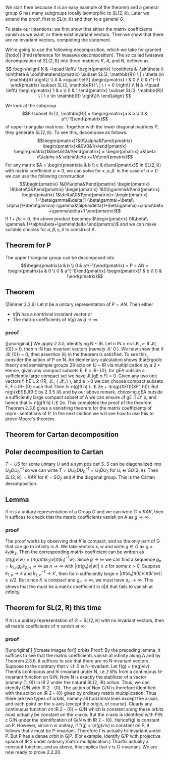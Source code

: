  We start here because it is an easy example of the theorem and a general group $G$ has many subgroups locally isomorphic to $SL(2, \mathbb{R})$. Later we extend the proof, first to $SL(n, \mathbb{R})$ and then to a general $G$.

To state our intentions: we first show that either the matrix coefficients vanish as we want, or there exist invariant vectors.
Then we show that there are no invariant vectors, completing the statement.

We're going to use the following decomposition, which we take for granted [[todo]] (find reference for Iwasawa decomposition).
The so called Iwasawa decomposition of $SL(2, \mathbb{R})$ into three matrices $K$, $A$, and $N$, defined as
$$
\begin{align}
K & =\quad \left\{ \begin{pmatrix} \cos\theta & -\sin\theta \\ \sin\theta & \cos\theta\end{pmatrix} \subset SL(2, \mathbb{R})  \ | \ \theta \in \mathbb{R} \right\} \\
A & =\quad \left\{ \begin{pmatrix} r & 0 \\ 0 & r^{-1} \end{pmatrix} \subset SL(2, \mathbb{R})  \ | \ r > 0 \right\} \\
N & =\quad \left\{ \begin{pmatrix} 1 & x \\ 0 & 1 \end{pmatrix} \subset SL(2, \mathbb{R})  \ | \ x \in \mathbb{R} \right\}\\
\end{align}
$$


We look at the subgroup  $$P \subset SL(2, \mathbb{R}) = \begin{pmatrix}a & b \\ 0 & a^{-1}\end{pmatrix}$$ of upper triangular matrices. Together with the lower diagonal matrices $\bar{P}$, they generate $SL(2, \mathbb{R})$. To see this, decompose as follows:
$$\begin{pmatrix}1&0\\\alpha&1\end{pmatrix}
\begin{pmatrix}x&0\\0&1/x\end{pmatrix}
\begin{pmatrix}1&\beta\\0&1\end{pmatrix} = 
\begin{pmatrix} x&\beta x\\\alpha x& \alpha\beta x+1/x\end{pmatrix}$$
For any matrix $A = \begin{pmatrix}a & b \\ c & d\end{pmatrix}$ in $SL(2, \mathbb{R})$ with matrix coefficient $a \neq 0$, we can solve for $x,\alpha, \beta$.
In the case of $a = 0$ we can use the following construction:
$$\begin{pmatrix} 1&0\\\alpha&1\end{pmatrix}
\begin{pmatrix} 1&\beta\\0&1\end{pmatrix}
\begin{pmatrix} 1&0\\\gamma&1\end{pmatrix}
\begin{pmatrix} 1&\delta\\0&1\end{pmatrix}=
\begin{pmatrix}
1+\beta\gamma&\delta(1+\beta\gamma)+\beta\\
\alpha(1+\beta\gamma)+\gamma&\alpha\delta(1+\beta\gamma)+\alpha\beta+\gamma\delta+1
\end{pmatrix}$$
If $1 + \beta\gamma = 0$, the above product becomes $\begin{pmatrix} 0&\beta\\ \gamma& 1+\alpha\beta+\gamma\delta \end{pmatrix}$ and we can make suitable choices for $\alpha, \beta, \gamma, \delta$ to construct $A$.


## Theorem for P
The upper triangular group can be decomposed into
$$\begin{pmatrix}a & b \\ 0 & a^{-1}\end{pmatrix} =
P = AN =
\begin{pmatrix}a & 0 \\ 0 & a^{-1}\end{pmatrix} \begin{pmatrix}1 & b \\ 0 & 1\end{pmatrix}$$
## Theorem
(Zimmer 2.3.6)
Let $\pi$ be a unitary representation of $P = AN$. Then either
- $\pi|N$ has a nontrivial invariant vector or
- The matrix coefficients of $\pi(g)$ as $g \rightarrow \infty$. 

### proof
[[unoriginal]]
We apply 2.3.5, identifying N ~ IR. Let n IN = n<ll.K ,>·
If Jl( {0}) > 0, then n IN has invariant vectors (namely Jt' 0 ). We now show that
if Jl( {0}) = 0, then assertion (ii) in the theorem is satisfied. To see this, consider
the action of P on N. An elementary calculation shows thatErgodic theory and semisimple groups
28
acts on fJ ~ IR via multiplication by a 2 • Hence, given any compact subsets
E, F c IR- {0}, for gEA outside a sufficiently large compact set we have
Jl.(gE n F) = 0. Given any two unit vectors f, hE L 2 (1R, Jl., { Jf;.} ), and e > 0 we
can choose compact subsets E, F c IR- {0} such that
Then
I< n(g)fl h) I :'£ 2e + I(n(g)(XEf)I(XF" h))l.
But n(g)(xEf)EJf9 E by 2.3.5 (ii) and by our above remark, choosing gEA outside
a sufficiently large compact subset of A we can ensure Jf gE .1 Jt' p, and hence that
I< n(g)fl h) I ;£ 2e. This completes the proof of the theorem.
Theorem 2.3.6 gives a vanishing theorem for the matrix coefficients of repre-
sentations of P. In the next section we will see how to use this to prove Moore's
theorem.

## Theorem for Cartan decomposition

## Polar decomposition to Cartan
$T = US$ for some unitary $U$ and a sym pos def $S$. $S$ can be diagonalized into $U_0 D U_0^{-1}$ so we can write $T = U U_0 D U_0^{-1} = U_1 D U_2$ for $U_i \in SO(2, \mathbb{R})$.
Then $SL(2, \mathbb{R}) = KAK$ for $K = SO_2$ and $A$ the diagonal group. This is the Cartan decomposition.

## Lemma
If $\pi$ is a unitary representation of a Group $G$ and we can write $G = KAK$, then it suffices to check that the matrix coefficients vanish on A as $g \rightarrow \infty$.

### proof
The proof works by observing that $K$ is compact, and so the only part of G that can go to infinity is $A$.
We take vectors $v, w$ and write $g \in G$ as $g = k_1 a k_2$. Then the corresponding matrix coefficient can be written as $\langle \pi(g)v|w \rangle = \langle \pi(a) \pi(k_2) v | \pi(k_1)^{-1} w \rangle$.
Since $g \rightarrow \infty$ we can find a sequence $g_n = k_{1,n} g_{n} k_{2,n} \rightarrow \infty$ as $n \rightarrow \infty$ with $|\langle \pi(g_n) v | w \rangle | \geq \varepsilon$ for some $\varepsilon > 0$.
Suppose $k_{1,n} \rightarrow k$ and $k_{2,n}^{-1} \rightarrow k'$, then for n sufficiently large n $|\langle \pi(a_n)\pi(k)v | \pi(k') w \rangle | \geq \varepsilon/2$.
But since $K$ is compact and $g_n \rightarrow \infty$, we must have $a_n \rightarrow \infty$.
This shows that the must be a matrix coefficient in $\pi | A$ that fails to vanish at infinity.


## Theorem for SL(2, R) this time

If $\pi$ is a unitary representation of $G = SL(2, \mathbb{R})$ with no invariant vectors, then all matrix coefficients of $\pi$ vanish at $\infty$.

### proof
[[unoriginal]]
[[create images for]] orbits
Proof: By the preceding lemma, it suffices to see that the matrix coefficients
vanish at infinity along A and by Theorem 2.3.6, it suffices to see that there are no
N invariant vectors. Suppose to the contrary that v =f. 0 is N-invariant. Let
f(g) = (n(g)vlv). Thenfis continuous and hi-invariant under N, i.e.,f lifts from
a continuous N-invariant function on G/N. Now N is exactly the stabilizer of
a vector (namely (1, 0)) in IR 2 under the natural SL(2, IR) action. Thus, we can
identify G/N with IR 2 - {0}. The action of Non G/N is therefore identified with
the action on IR 2 - {0} given by ordinary matrix multiplication. Thus there are
two types of orbits, namely all horizontal lines except the x-axis, and each point
on the x-axis (except the origin, of course). Clearly any continuous function on
IR 2 - {0} ~ G/N which is constant along these orbits must actually be constant
on the x-axis. But the x-axis is identified with P/N c G/N under the identification
of G/N with IR 2 - {0}. Hencef(g) is constant on P. However, since n is unitary,
if f(g) = (n(g)vlv) is constant on P, it follows that v must be P-invariant.
Therefore f is actually hi-invariant under P. But P has a dense orbit in GjP.
(For example, identify G/P with projective space of IR 2 under ordinary matrix
multiplication.) Thusfis actually a constant function, and as above, this implies
that v is G-invariant.
We are now ready to prove 2.2.20.